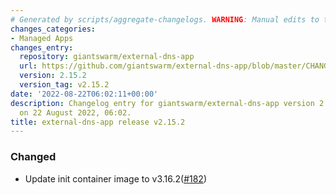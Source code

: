 ```yaml
---
# Generated by scripts/aggregate-changelogs. WARNING: Manual edits to this files will be overwritten.
changes_categories:
- Managed Apps
changes_entry:
  repository: giantswarm/external-dns-app
  url: https://github.com/giantswarm/external-dns-app/blob/master/CHANGELOG.md#2152---2022-08-22
  version: 2.15.2
  version_tag: v2.15.2
date: '2022-08-22T06:02:11+00:00'
description: Changelog entry for giantswarm/external-dns-app version 2.15.2, published
  on 22 August 2022, 06:02.
title: external-dns-app release v2.15.2
---
```


### Changed
- Update init container image to v3.16.2([#182](https://github.com/giantswarm/external-dns-app/pull/182))
